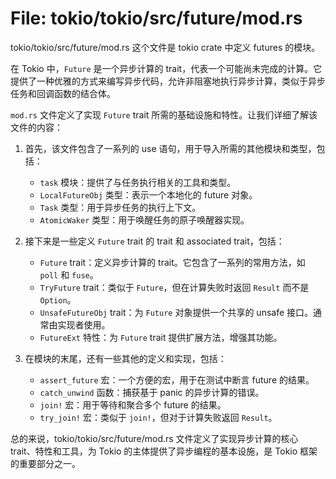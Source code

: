 # File: tokio/tokio/src/future/mod.rs

tokio/tokio/src/future/mod.rs 这个文件是 tokio crate 中定义 futures 的模块。

在 Tokio 中，`Future` 是一个异步计算的 trait，代表一个可能尚未完成的计算。它提供了一种优雅的方式来编写异步代码，允许非阻塞地执行异步计算，类似于异步任务和回调函数的结合体。

`mod.rs` 文件定义了实现 `Future` trait 所需的基础设施和特性。让我们详细了解该文件的内容：

1. 首先，该文件包含了一系列的 use 语句，用于导入所需的其他模块和类型，包括：
   - `task` 模块：提供了与任务执行相关的工具和类型。
   - `LocalFutureObj` 类型：表示一个本地化的 future 对象。
   - `Task` 类型：用于异步任务的执行上下文。
   - `AtomicWaker` 类型：用于唤醒任务的原子唤醒器实现。

2. 接下来是一些定义 `Future` trait 的 trait 和 associated trait，包括：
   - `Future` trait：定义异步计算的 trait。它包含了一系列的常用方法，如 `poll` 和 `fuse`。
   - `TryFuture` trait：类似于 `Future`，但在计算失败时返回 `Result` 而不是 `Option`。
   - `UnsafeFutureObj` trait：为 `Future` 对象提供一个共享的 unsafe 接口。通常由实现者使用。
   - `FutureExt` 特性：为 `Future` trait 提供扩展方法，增强其功能。

3. 在模块的末尾，还有一些其他的定义和实现，包括：
   - `assert_future` 宏：一个方便的宏，用于在测试中断言 future 的结果。
   - `catch_unwind` 函数：捕获基于 panic 的异步计算的错误。
   - `join!` 宏：用于等待和聚合多个 future 的结果。
   - `try_join!` 宏：类似于 `join!`，但对于计算失败返回 `Result`。

总的来说，tokio/tokio/src/future/mod.rs 文件定义了实现异步计算的核心 trait、特性和工具，为 Tokio 的主体提供了异步编程的基本设施，是 Tokio 框架的重要部分之一。

